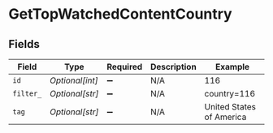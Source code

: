# GetTopWatchedContentCountry


## Fields

| Field                    | Type                     | Required                 | Description              | Example                  |
| ------------------------ | ------------------------ | ------------------------ | ------------------------ | ------------------------ |
| `id`                     | *Optional[int]*          | :heavy_minus_sign:       | N/A                      | 116                      |
| `filter_`                | *Optional[str]*          | :heavy_minus_sign:       | N/A                      | country=116              |
| `tag`                    | *Optional[str]*          | :heavy_minus_sign:       | N/A                      | United States of America |